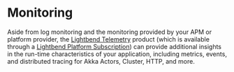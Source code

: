 # Monitoring

Aside from log monitoring and the monitoring provided by your APM or platform provider, the [Lightbend Telemetry](https://developer.lightbend.com/docs/telemetry/current/instrumentations/akka/akka.html) product (which is available through a [Lightbend Platform Subscription](https://www.lightbend.com/lightbend-platform-subscription)) can provide additional insights in the run-time characteristics of your application, including metrics, events, and distributed tracing for Akka Actors, Cluster, HTTP, and more.
